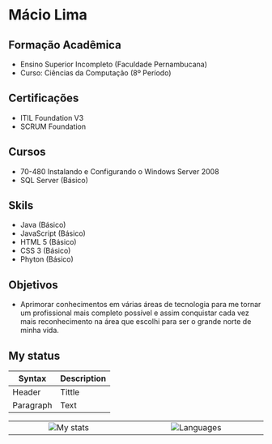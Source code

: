 # Mácio Lima

<!-- <img align="right" valign="bottom" height="50" src="https://media3.giphy.com/media/EK24OWrJSy1GkkNu0y/giphy.gif"/>
<img align="right" valign="bottom" height="50" src="https://media4.giphy.com/media/MeJgB3yMMwIaHmKD4z/giphy.gif"/> -->

## Formação Acadêmica

- Ensino Superior Incompleto (Faculdade Pernambucana)
- Curso: Ciências da Computação (8º Período)

## Certificações

- ITIL Foundation V3
- SCRUM Foundation

## Cursos

- 70-480 Instalando e Configurando o Windows Server 2008
- SQL Server (Básico)

## Skils

- Java (Básico)
- JavaScript (Básico)
- HTML 5 (Básico)
- CSS 3 (Básico)
- Phyton (Básico)

## Objetivos

- Aprimorar conhecimentos em várias áreas de tecnologia para me tornar um profissional mais completo possível e assim conquistar cada vez mais reconhecimento na área que escolhi para ser o grande norte de minha vida.

## My status

| Syntax | Description |
|------- | ----------- |
| Header | Tittle |
| Paragraph | Text |

<center>
<table align="center">
  <tr>
    <td width="500" align="center"><img src="https://github-readme-stats.vercel.app/api?username=maciohslima&show_icons=true&theme=dracula" alt="My stats"></td>
    <td width="500" align="center"><img src="https://github-readme-stats.vercel.app/api/top-langs/?username=maciohslima&theme=dracula" alt="Languages"/></td>
  </tr>
</table>
<center>
